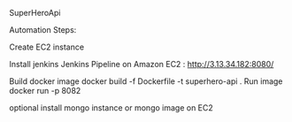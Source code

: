 SuperHeroApi



Automation Steps:

 Create EC2 instance

 Install jenkins
    Jenkins Pipeline on Amazon EC2 :   http://3.13.34.182:8080/


 Build docker image
    docker build -f Dockerfile -t superhero-api .
 Run image
    docker run -p 8082


 optional
 install mongo instance or mongo image on EC2


